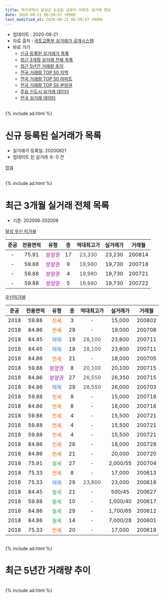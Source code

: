```yaml
---
title: 대구광역시 달성군 논공읍 금포리 아파트 실거래 정보
date: 2020-08-21 06:59:57 +0900
last_modified_at: 2020-08-21 06:59:57 +0900
---
```


* 업데이트 : 2020-08-21
* 자료 출처 : [국토교통부 실거래가 공개시스템](http://rt.molit.go.kr)
* 바로 가기
    * [신규 등록된 실거래가 목록](#신규-등록된-실거래가-목록)
    * [최근 3개월 실거래 전체 목록](#최근-3개월-실거래-전체-목록)
    * [최근 5년간 거래량 추이](#최근-5년간-거래량-추이)
    * [전국 거래량 TOP 50 지역](https://inasie.github.io/apt-trade-info/최근-3개월-전국에서-가장-거래가-많이-발생한-지역)
    * [전국 거래량 TOP 50 아파트](https://inasie.github.io/apt-trade-info/최근-3개월-전국에서-가장-거래가-많이-발생한-아파트)
    * [전국 거래량 TOP 50 분양권](https://inasie.github.io/apt-trade-info/최근-3개월-전국에서-가장-거래가-많이-발생한-분양권)
    * [주요 신도시 실거래 데이터](https://inasie.github.io/apt-trade-info/주요-신도시)
    * [전국 실거래 데이터](https://inasie.github.io/apt-trade-info/전국)
<br>
{% include ad.html %}
<br>

# 신규 등록된 실거래가 목록
* 실거래가 등록일: 20200821
* 업데이트 된 실거래 수: 0 건

없음

<br>
{% include ad.html %}
<br>

# 최근 3개월 실거래 전체 목록
* 기준: 202006-202008


[달성 우신 미가뷰](https://search.naver.com/search.naver?query=%EB%8C%80%EA%B5%AC%EA%B4%91%EC%97%AD%EC%8B%9C+%EB%8B%AC%EC%84%B1%EA%B5%B0+%EB%85%BC%EA%B3%B5%EC%9D%8D+%EA%B8%88%ED%8F%AC%EB%A6%AC+%EB%8B%AC%EC%84%B1+%EC%9A%B0%EC%8B%A0+%EB%AF%B8%EA%B0%80%EB%B7%B0)

|준공|전용면적|유형|층|역대최고가|실거래가|거래월|
|:---:|:---:|:---:|:---:|:---:|:---:|:---:|
|-|75.91|<span style="color:#9C11A5">분양권</span>|17|<span style="color:#444444">23,330</span>|23,230|200814|
|-|59.88|<span style="color:#9C11A5">분양권</span>|9|<span style="color:#444444">19,980</span>|19,730|200718|
|-|59.88|<span style="color:#9C11A5">분양권</span>|4|<span style="color:#444444">19,980</span>|19,730|200721|
|-|59.88|<span style="color:#9C11A5">분양권</span>|5|<span style="color:#444444">19,980</span>|19,730|200722|

[우신미가뷰](https://search.naver.com/search.naver?query=%EB%8C%80%EA%B5%AC%EA%B4%91%EC%97%AD%EC%8B%9C+%EB%8B%AC%EC%84%B1%EA%B5%B0+%EB%85%BC%EA%B3%B5%EC%9D%8D+%EA%B8%88%ED%8F%AC%EB%A6%AC+%EC%9A%B0%EC%8B%A0%EB%AF%B8%EA%B0%80%EB%B7%B0)

|준공|전용면적|유형|층|역대최고가|실거래가|거래월|
|:---:|:---:|:---:|:---:|:---:|:---:|:---:|
|2018|59.88|<span style="color:#ff5a00">전세</span>|3|<span style="color:#444444">-</span>|15,000|200802|
|2018|84.86|<span style="color:#ff5a00">전세</span>|29|<span style="color:#444444">-</span>|19,000|200708|
|2018|84.45|<span style="color:#4285f3">매매</span>|19|<span style="color:#444444">28,100</span>|23,600|200711|
|2018|84.45|<span style="color:#4285f3">매매</span>|19|<span style="color:#444444">28,100</span>|23,600|200711|
|2018|84.86|<span style="color:#ff5a00">전세</span>|21|<span style="color:#444444">-</span>|18,000|200705|
|2018|59.88|<span style="color:#9C11A5">분양권</span>|8|<span style="color:#444444">20,100</span>|20,100|200715|
|2018|84.86|<span style="color:#9C11A5">분양권</span>|27|<span style="color:#444444">26,550</span>|26,350|200715|
|2018|84.86|<span style="color:#4285f3">매매</span>|29|<span style="color:#444444">26,550</span>|26,000|200703|
|2018|59.88|<span style="color:#ff5a00">전세</span>|9|<span style="color:#444444">-</span>|15,000|200718|
|2018|84.86|<span style="color:#ff5a00">전세</span>|8|<span style="color:#444444">-</span>|18,000|200716|
|2018|59.88|<span style="color:#ff5a00">전세</span>|4|<span style="color:#444444">-</span>|15,500|200721|
|2018|59.88|<span style="color:#ff5a00">전세</span>|4|<span style="color:#444444">-</span>|15,500|200721|
|2018|59.88|<span style="color:#ff5a00">전세</span>|4|<span style="color:#444444">-</span>|15,500|200721|
|2018|84.86|<span style="color:#ff5a00">전세</span>|26|<span style="color:#444444">-</span>|18,000|200728|
|2018|84.86|<span style="color:#ff5a00">전세</span>|21|<span style="color:#444444">-</span>|20,000|200720|
|2018|75.91|<span style="color:#34a853">월세</span>|27|<span style="color:#444444">-</span>|2,000/55|200704|
|2018|75.33|<span style="color:#ff5a00">전세</span>|8|<span style="color:#444444">-</span>|17,000|200613|
|2018|75.33|<span style="color:#4285f3">매매</span>|29|<span style="color:#444444">23,800</span>|23,000|200618|
|2018|84.45|<span style="color:#34a853">월세</span>|21|<span style="color:#444444">-</span>|500/45|200627|
|2018|59.88|<span style="color:#34a853">월세</span>|10|<span style="color:#444444">-</span>|1,000/40|200617|
|2018|84.86|<span style="color:#34a853">월세</span>|29|<span style="color:#444444">-</span>|1,700/65|200612|
|2018|84.86|<span style="color:#34a853">월세</span>|14|<span style="color:#444444">-</span>|7,000/28|200601|
|2018|75.33|<span style="color:#ff5a00">전세</span>|20|<span style="color:#444444">-</span>|17,000|200619|


<br>
{% include ad.html %}
<br>

# 최근 5년간 거래량 추이


<div style="width:100%;">
    <canvas id="deal_progress" height="200"></canvas>
</div>

<script>
new Chart(document.getElementById("deal_progress"), {
    type: 'line',
    data: {
        labels: ['201508','201509','201510','201511','201512','201601','201602','201603','201604','201605','201606','201607','201608','201609','201610','201611','201612','201701','201702','201703','201704','201705','201706','201707','201708','201709','201710','201711','201712','201801','201802','201803','201804','201805','201806','201807','201808','201809','201810','201811','201812','201901','201902','201903','201904','201905','201906','201907','201908','201909','201910','201911','201912','202001','202002','202003','202004','202005','202006','202007','202008'],
        datasets: [{
            label: '매매',
            pointRadius: 1,
            data: [0, 0, 0, 0, 0, 0, 0, 0, 0, 0, 0, 0, 0, 0, 0, 0, 0, 0, 0, 0, 0, 0, 0, 0, 0, 0, 0, 0, 0, 16, 18, 16, 6, 5, 6, 7, 12, 14, 8, 12, 28, 10, 3, 5, 2, 1, 3, 2, 1, 1, 1, 2, 1, 2, 0, 0, 0, 0, 1, 8, 1],
            borderColor: "rgba(255, 201, 14, 1)",
            backgroundColor: "rgba(255, 201, 14, 0.5)",
            fill: false,
            lineTension: 0
        },{
            label: '전월세',
            pointRadius: 1,
            data: [0, 0, 0, 0, 0, 0, 0, 0, 0, 0, 0, 0, 0, 0, 0, 0, 0, 0, 0, 0, 0, 0, 0, 0, 0, 0, 0, 0, 0, 0, 0, 0, 0, 0, 0, 0, 0, 0, 3, 2, 8, 21, 12, 7, 3, 6, 8, 2, 1, 0, 3, 1, 1, 2, 3, 0, 2, 3, 6, 10, 1],
            borderColor: "rgba(0, 141, 185, 1)",
            backgroundColor: "rgba(0, 141, 185, 0.5)",
            fill: false,
            lineTension: 0
        }
        ]
    },
    options: {
        responsive: true,
        title: {
            display: false
        },
        tooltips: {
            mode: 'index',
            intersect: false
        },
        hover: {
            mode: 'nearest',
            intersect: true
        },
        scales: {
            xAxes: [{
                display: true,
                scaleLabel: {
                    display: true,
                    labelString: '년/월'
                }
            }],
            yAxes: [{
                display: true,
                ticks: {
                    suggestedMin: 0,
                },
                scaleLabel: {
                    display: true,
                    labelString: '실거래 수'
                }
            }]
        }
    }
});

</script>


<br>
{% include ad.html %}
<br>

